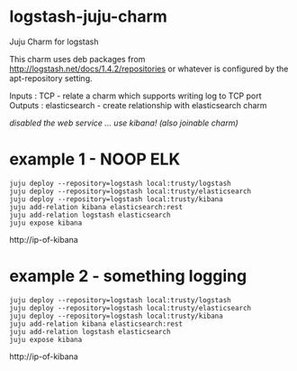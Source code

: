 logstash-juju-charm
==============================

Juju Charm for logstash

This charm uses deb packages from http://logstash.net/docs/1.4.2/repositories
or whatever is configured by the apt-repository setting.

Inputs :
  TCP - relate a charm which supports writing log to TCP port
Outputs :
  elasticsearch - create relationship with elasticsearch charm

*disabled the web service ...   use kibana! (also joinable charm)*

example 1 - NOOP ELK
=====================================

    juju deploy --repository=logstash local:trusty/logstash
    juju deploy --repository=logstash local:trusty/elasticsearch
    juju deploy --repository=logstash local:trusty/kibana
    juju add-relation kibana elasticsearch:rest
    juju add-relation logstash elasticsearch
    juju expose kibana

http://ip-of-kibana

example 2 - something logging
=====================================

    juju deploy --repository=logstash local:trusty/logstash
    juju deploy --repository=logstash local:trusty/elasticsearch
    juju deploy --repository=logstash local:trusty/kibana
    juju add-relation kibana elasticsearch:rest
    juju add-relation logstash elasticsearch
    juju expose kibana

http://ip-of-kibana
